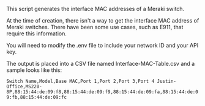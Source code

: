 This script generates the interface MAC addresses of a Meraki switch.

At the time of creation, there  isn't a way to get the interface MAC address of Meraki switches. There have been some use cases, such as E911, that require this information. 

You will need to modify the .env file to include your network ID and your API key.

The output is placed into a CSV file named Interface-MAC-Table.csv and a sample looks like this:

`Switch Name,Model,Base MAC,Port 1,Port 2,Port 3,Port 4
Justin-Office,MS220-8P,88:15:44:de:09:f8,88:15:44:de:09:f9,88:15:44:de:09:fa,88:15:44:de:09:fb,88:15:44:de:09:fc`
